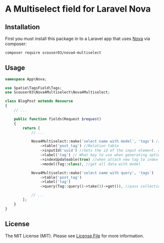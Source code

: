 # A Multiselect field for Laravel Nova

## Installation

First you must install this package in to a Laravel app that uses [Nova](https://nova.laravel.com) via composer:

```bash
composer require scouser03/nova4-multiselect
```

## Usage

```php
namespace App\Nova;

use Spatie\TagsField\Tags;
use Scouser03\Nova4Multiselect\Nova4Multiselect;

class BlogPost extends Resource
{
    // ...

    public function fields(Request $request)
    {
        return [
            // ...

            Nova4Multiselect::make('select name with model', 'tags') //tags is relation name
                ->table('post_tag') //Relation table
                ->inputId('uuid') //Sets the id of the input element. default - id
                ->label('tag') // What key to use when generating option labels when each option is an object, default - name
                ->indexUpdateable(true) //when attach new tag to index resource
                ->model(Tag::class), //get all data with model

            Nova4Multiselect::make('select name with query', 'tags')
                ->table('post_tag')
                ->label('tag')
                ->query(Tag::query()->take(3)->get()), //pass collection data

            // ...
        ];
    }
}
```

## License

The MIT License (MIT). Please see [License File](LICENSE.md) for more information.
